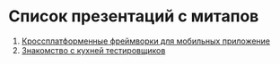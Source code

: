 # Список презентаций с митапов

1. [Кроссплатформенные фреймворки для мобильных приложение](https://gitpitch.com/ZhalgasovaBota/crossPlatformPresentation/master#/)
2. [Знакомство с кухней тестировщиков](https://gitpitch.com/VsevolodBulgartsev/TestingKitchenPresentation/master#/)
